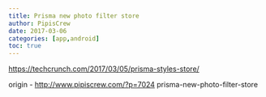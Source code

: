 ```yaml
---
title: Prisma new photo filter store
author: PipisCrew
date: 2017-03-06
categories: [app,android]
toc: true
---
```


https://techcrunch.com/2017/03/05/prisma-styles-store/

origin - http://www.pipiscrew.com/?p=7024 prisma-new-photo-filter-store